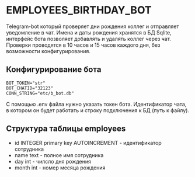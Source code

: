 # EMPLOYEES_BIRTHDAY_BOT
Telegram-bot который проверяет дни рождения коллег и отправляет уведомление в чат.
Имена и даты рождения хранятся в БД Sqlite, интерфейс бота позволяет добавлять и удалять коллег через чат. Проверки проводятся в 10 часов и 15 часов каждого дня, без возможности конфигурирования.

## Конфигурирование бота

```
BOT_TOKEN="str"
BOT_CHATID="32123"
CONN_STRING="etc/b_bot.db"
```

С помощью .env файла нужно указать токен бота. Идентификатор чата, в котором он будет работать и строку подключения к БД (путь к файлу).

## Структура таблицы employees
- id INTEGER primary key AUTOINCREMENT - идентификатор сотрудника
- name text - полное имя сотрудника
- day int - чилсло дня рождения
- month int - номер месяца рождения
